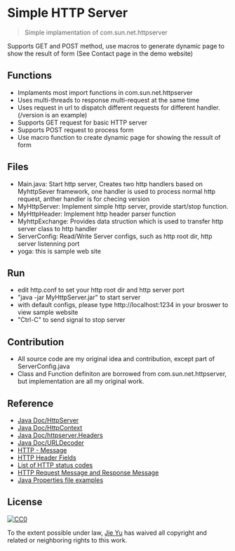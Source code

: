 # Simple HTTP Server 
> Simple implamentation of com.sun.net.httpserver

Supports GET and POST method, use macros to generate dynamic page to show the result of form
(See Contact page in the demo website)

## Functions
- Implaments most import functions in com.sun.net.httpserver
- Uses multi-threads to response multi-request at the same time
- Uses request in url to dispatch different requests for different handler. (/version is an example)
- Supports GET request for basic HTTP server
- Supports POST request to process form
- Use macro function to create dynamic page for showing the ressult of form

## Files
- Main.java: Start http server, Creates two http handlers based on MyhttpSever framework, one handler is used to process normal http request, anther handler is for checing version
- MyHttpServer: Implement simple http server, provide start/stop function.
- MyHttpHeader: Implement http header parser function
- MyhttpExchange: Provides data struction which is used to transfer http server class to http handler
- ServerConfig: Read/Write Server configs, such as http root dir, http server listenning port
- yoga: this is sample web site

## Run
- edit http.conf to set your http root dir and http server port
- "java -jar MyHttpServer.jar" to start server
- with default configs, please type http://localhost:1234 in your broswer to view sample website
- "Ctrl-C" to send signal to stop server

## Contribution
- All source code are my original idea and contribution, except part of ServerConfig.java
- Class and Function definiton are borrowed from com.sun.net.httpserver, but implementation are all my original work.

## Reference
- [Java Doc/HttpServer](https://docs.oracle.com/javase/8/docs/jre/api/net/httpserver/spec/com/sun/net/httpserver/HttpContext.html)
- [Java Doc/HttpContext](https://docs.oracle.com/javase/8/docs/jre/api/net/httpserver/spec/com/sun/net/httpserver/HttpContext.html)
- [Java Doc/httpserver.Headers](https://docs.oracle.com/javase/8/docs/jre/api/net/httpserver/spec/com/sun/net/httpserver/Headers.html)
- [Java Doc/URLDecoder](https://docs.oracle.com/javase/7/docs/api/java/net/URLDecoder.html)
- [HTTP - Message](https://www.tutorialspoint.com/http/http_messages.htm)
- [HTTP Header Fields](https://www.tutorialspoint.com/http/http_header_fields.htm)
- [List of HTTP status codes]("https://en.wikipedia.org/wiki/List_of_HTTP_status_codes")
- [HTTP Request Message and Response Message](http://www.cnblogs.com/biyeymyhjob/archive/2012/07/28/2612910.html)
- [Java Properties file examples]("http://www.mkyong.com/java/java-properties-file-examples")
## License

[![CC0](https://licensebuttons.net/p/zero/1.0/88x31.png)](http://creativecommons.org/publicdomain/zero/1.0/)

To the extent possible under law, [Jie Yu](yujie.yjp@gmail.com) has waived all copyright and related or neighboring rights to this work.
